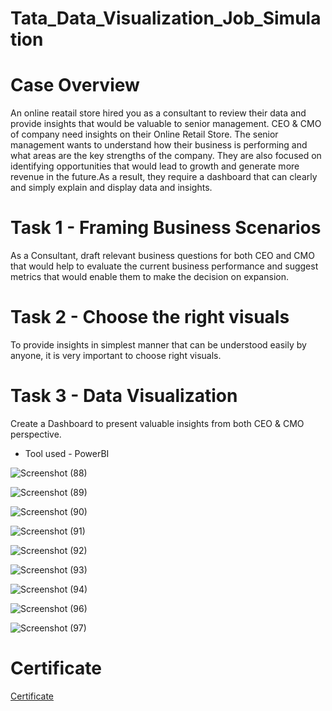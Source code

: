 # Tata_Data_Visualization_Job_Simulation

# Case Overview
An online reatail store hired you as a consultant to review their data and provide insights that would be valuable to senior management. CEO & CMO of company need insights on their Online Retail Store. The senior management wants to understand how their business is performing and what areas are the key strengths of the company. They are also focused on identifying opportunities that would lead to growth and generate more revenue in the future.As a result, they require a dashboard that can clearly and simply explain and display data and insights.

# Task 1 - Framing Business Scenarios 
As a Consultant,  draft relevant business questions for both CEO and CMO that would help to evaluate the current business performance and suggest metrics that would enable them to make the decision on expansion.

# Task 2 - Choose the right visuals
To provide insights in simplest manner that can be understood easily by anyone, it is very important to choose right visuals. 

# Task 3 - Data Visualization
Create a Dashboard to present valuable insights from both CEO & CMO perspective.
* Tool used - PowerBI

![Screenshot (88)](https://github.com/KAMNA11/Tata_Data_Visualization_Virtual_Experience_Programme/assets/136696822/1e83edd1-3430-4b10-8fbe-e4939b3718a9)

![Screenshot (89)](https://github.com/KAMNA11/Tata_Data_Visualization_Virtual_Experience_Programme/assets/136696822/264f2bae-48ef-41ab-a883-2a38c4c79207)

![Screenshot (90)](https://github.com/KAMNA11/Tata_Data_Visualization_Virtual_Experience_Programme/assets/136696822/2936d0c8-9fe2-4ef0-b302-23fcffde402b)

![Screenshot (91)](https://github.com/KAMNA11/Tata_Data_Visualization_Virtual_Experience_Programme/assets/136696822/ef4c61b5-6e4b-4bc7-b041-8bc4770b9a59)

![Screenshot (92)](https://github.com/KAMNA11/Tata_Data_Visualization_Virtual_Experience_Programme/assets/136696822/d7f50866-482c-4f5c-b40c-6b33bbdb7361)

![Screenshot (93)](https://github.com/KAMNA11/Tata_Data_Visualization_Virtual_Experience_Programme/assets/136696822/d7ff1ec5-7948-4887-bfa9-24c3ccfcd54c)

![Screenshot (94)](https://github.com/KAMNA11/Tata_Data_Visualization_Virtual_Experience_Programme/assets/136696822/bfabdbd6-9d94-4183-a17c-9248f50767fc)

![Screenshot (96)](https://github.com/KAMNA11/Tata_Data_Visualization_Virtual_Experience_Programme/assets/136696822/94ed69c3-aba6-4675-b681-72193a697dd0)

![Screenshot (97)](https://github.com/KAMNA11/Tata_Data_Visualization_Virtual_Experience_Programme/assets/136696822/1790e22e-dbb5-469e-b635-2905afb7cacb)


# Certificate

[Certificate](https://github.com/KAMNA11/Tata_Data_Visualization_Virtual_Experience_Programme/blob/main/Certificate.pdf)


